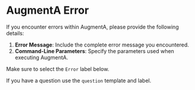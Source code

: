 # AugmentA Error

If you encounter errors within AugmentA, please provide the following details:
1. **Error Message**: Include the complete error message you encountered.
2. **Command-Line Parameters**: Specify the parameters used when executing AugmentA.

Make sure to select the `Error` label below.

If you have a question use the `question` template and label.